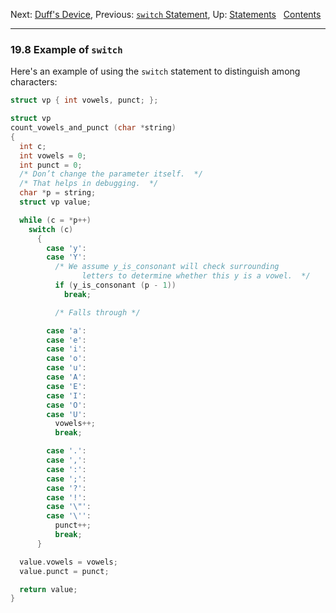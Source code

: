 Next: [Duff's Device](Duffs-Device.md), Previous: [`switch`
Statement](switch-Statement.md), Up: [Statements](Statements.md)  
[Contents](index.md#SEC_Contents "Table of contents")  

------------------------------------------------------------------------


### 19.8 Example of `switch` 

Here's an example of using the `switch` statement to distinguish among
characters:


``` C
struct vp { int vowels, punct; };

struct vp
count_vowels_and_punct (char *string)
{
  int c;
  int vowels = 0;
  int punct = 0;
  /* Don’t change the parameter itself.  */
  /* That helps in debugging.  */
  char *p = string;
  struct vp value;

  while (c = *p++)
    switch (c)
      {
        case 'y':
        case 'Y':
          /* We assume y_is_consonant will check surrounding
                letters to determine whether this y is a vowel.  */
          if (y_is_consonant (p - 1))
            break;

          /* Falls through */

        case 'a':
        case 'e':
        case 'i':
        case 'o':
        case 'u':
        case 'A':
        case 'E':
        case 'I':
        case 'O':
        case 'U':
          vowels++;
          break;

        case '.':
        case ',':
        case ':':
        case ';':
        case '?':
        case '!':
        case '\"':
        case '\'':
          punct++;
          break;
      }

  value.vowels = vowels;
  value.punct = punct;

  return value;
}
```
